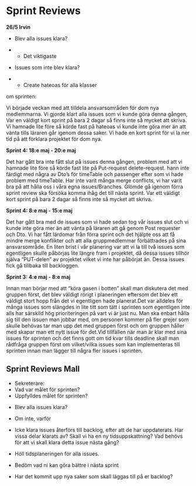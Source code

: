 # Sprint Reviews

**26/5 Irvin**

- Blev alla     issues klara?

- -  Det      viktigaste

- Issues  som inte blev klara?

- -  Create hateoas för alla klasser

om sprinten:

Vi började veckan med att tilldela ansvarsområden för dom nya medlemmarna. Vi gjorde klart alla issues som vi kunde göra denna gången, Var en väldigt kort sprint på bara 2 dagar så finns inte så mycket att skriva. Vi hamnade lite före så körde fast på hateoas vi kunde inte göra mer än att vänta tills läraren går igenom dessa saker. Vi hade en kort sprint för vi la ner tid på att förklara projektet för dom nya. 



**Sprint 4: 18:e maj - 20:e maj**

Det har gått bra inte fått slut på issues denna gången, problem med att vi hamnade lite före så körde fast lite på Put-request delete-request.
hann inte färdigt med några av Dto’s för timeTable och passenger efter som vi hade problem med timeTable. Har inte varit många merge conflicts, vi har varit bra på att hålla oss i våra egna issues/Branches. Glömde gå igenom förra sprint review ska försöka komma ihåg det till nästa sprint.
Var ett väldigt kort sprint på bara 2 dagar så finns inte så mycket att skriva.

**Sprint 4: 8:e maj - 15:e maj**

Det har gått bra med de issues som vi hade sedan tog vår issues slut och vi kunde inte göra mer än att vänta på läraren att gå genom Post requester och Dto. Vi har fått lärdomar från förra sprint och det hjälpte oss att få mindre merge konflikter och att alla gruppmedlemmar förbättrades på sina ansvarsområde.
En liten brist i vår planering var att vi la till två issues som egentligen skulle påbörjas lite längre fram i projektet, då dessa issues tillhör själva “PUT-delen” av projektet vilket vi inte har påbörjat än. Dessa issues fick gå tillbaka till backloggen.

**Sprint 3: 4:e maj - 8:e maj**

Innan man börjar med att “köra gasen i botten” skall man diskutera det med gruppen först, det blev väldigt rörigt i planeringen eftersom det blev ett väldigt stort hopp från det vi egentligen hade planerat.Det var alldeles för många issues som slängdes in lite titt som tätt i sprinten som egentligen inte alls har särskild hög prioriteringen på vart vi är just nu. Man ska enbart hålla sig till den issuen man jobbar med, om personen kommer på fler grejer som skulle behövas tar man upp det med gruppen först och om gruppen håller med skapar man ett nytt issue för det.Vid tillfällen när man är klar med sina issues för sprinten och det finns gott om tid kvar tills deadline skall man rådfråga gruppen först om vilket/vilka issues som kan implementeras till sprinten innan man lägger till några fler issues i sprinten.



## Sprint Reviews Mall

* Sekreterare: 
* Vad var målet för sprinten?
* Uppfylldes målet för sprinten?

- Blev alla issues klara?

- Om inte, varför
- Icke klara issues återförs till backlog, efter att de har uppdaterats. Har vissa
  delar klarats av? Skall vi ha en ny tidsuppskattning? Vad behövs för att vi
  skall klara detta issue nästa gång?
- Höll tidsplaneringen för alla issues.
- Bedöm vad ni kan göra bättre i nästa sprint
- Har det kommit upp nya saker som skall läggas till på er backlog?